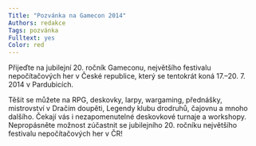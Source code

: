 ```yaml
---
Title: "Pozvánka na Gamecon 2014"
Authors: redakce
Tags: pozvánka
Fulltext: yes
Color: red
---
```

Přijeďte na jubilejní 20. ročník Gameconu, největšího
festivalu nepočítačových her v České republice,
který se tentokrát koná 17.–20. 7. 2014
v Pardubicích.

Těšit se můžete na RPG, deskovky, larpy, wargaming,
přednášky, mistrovství v Dračím doupěti,
Legendy klubu drodruhů, čajovnu a mnoho dalšího.
Čekají vás i nezapomenutelné deskovkové
turnaje a workshopy. Nepropásněte možnost
zúčastnit se jubilejního 20. ročníku největšího
festivalu nepočítačových her v ČR!